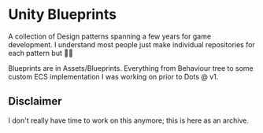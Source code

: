 # Unity Blueprints

A collection of Design patterns spanning a few years for game development. I understand most people just make individual repositories for each pattern but 🤷‍♂️ 

Blueprints are in Assets/Blueprints. Everything from Behaviour tree to some custom ECS implementation I was working on prior to Dots @ v1. 

## Disclaimer

I don't really have time to work on this anymore; this is here as an archive. 

